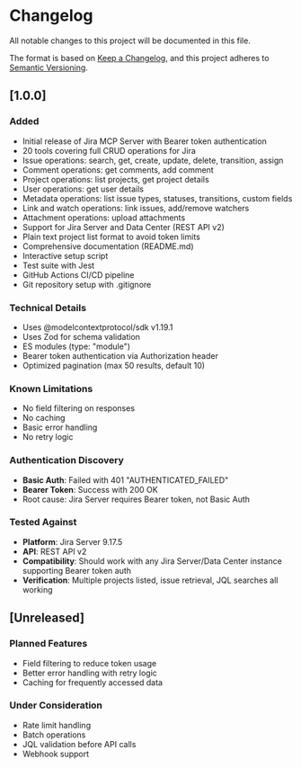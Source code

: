 # Changelog

All notable changes to this project will be documented in this file.

The format is based on [Keep a Changelog](https://keepachangelog.com/en/1.0.0/),
and this project adheres to [Semantic Versioning](https://semver.org/spec/v2.0.0.html).

## [1.0.0]

### Added

- Initial release of Jira MCP Server with Bearer token authentication
- 20 tools covering full CRUD operations for Jira
- Issue operations: search, get, create, update, delete, transition, assign
- Comment operations: get comments, add comment
- Project operations: list projects, get project details
- User operations: get user details
- Metadata operations: list issue types, statuses, transitions, custom fields
- Link and watch operations: link issues, add/remove watchers
- Attachment operations: upload attachments
- Support for Jira Server and Data Center (REST API v2)
- Plain text project list format to avoid token limits
- Comprehensive documentation (README.md)
- Interactive setup script
- Test suite with Jest
- GitHub Actions CI/CD pipeline
- Git repository setup with .gitignore

### Technical Details

- Uses @modelcontextprotocol/sdk v1.19.1
- Uses Zod for schema validation
- ES modules (type: "module")
- Bearer token authentication via Authorization header
- Optimized pagination (max 50 results, default 10)

### Known Limitations

- No field filtering on responses
- No caching
- Basic error handling
- No retry logic

### Authentication Discovery

- **Basic Auth**: Failed with 401 "AUTHENTICATED_FAILED"
- **Bearer Token**: Success with 200 OK
- Root cause: Jira Server requires Bearer token, not Basic Auth

### Tested Against

- **Platform**: Jira Server 9.17.5
- **API**: REST API v2
- **Compatibility**: Should work with any Jira Server/Data Center instance supporting Bearer token auth
- **Verification**: Multiple projects listed, issue retrieval, JQL searches all working

## [Unreleased]

### Planned Features

- Field filtering to reduce token usage
- Better error handling with retry logic
- Caching for frequently accessed data

### Under Consideration

- Rate limit handling
- Batch operations
- JQL validation before API calls
- Webhook support
